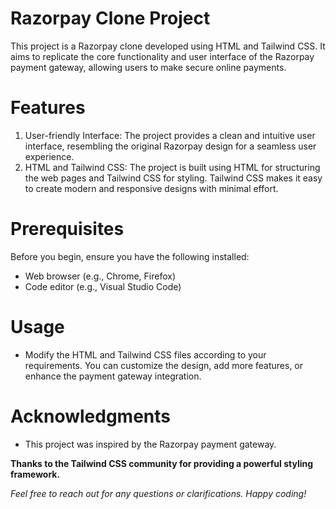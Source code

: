 # Razorpay Clone Project

This project is a Razorpay clone developed using HTML and Tailwind CSS. 
It aims to replicate the core functionality and user interface of the Razorpay payment gateway,
allowing users to make secure online payments.

# Features
1. User-friendly Interface: The project provides a clean and intuitive user interface, resembling the original Razorpay design for a seamless user experience.
2. HTML and Tailwind CSS: The project is built using HTML for structuring the web pages and Tailwind CSS for styling. Tailwind CSS makes it easy to create modern and responsive designs with minimal effort.

# Prerequisites
Before you begin, ensure you have the following installed:

+ Web browser (e.g., Chrome, Firefox)
+ Code editor (e.g., Visual Studio Code)


# Usage
- Modify the HTML and Tailwind CSS files according to your requirements. You can customize the design, add more features, or enhance the payment gateway integration.


# Acknowledgments
- This project was inspired by the Razorpay payment gateway.

**Thanks to the Tailwind CSS community for providing a powerful styling framework.**


*Feel free to reach out for any questions or clarifications. Happy coding!*
